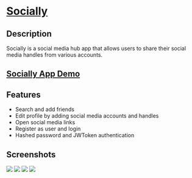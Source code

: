 # [Socially](https://expo.io/@richarddang/socially)

## Description

Socially is a social media hub app that allows users to share their social media handles from various accounts.

## [Socially App Demo]("https://bit.ly/2xUIg3I")

## Features

- Search and add friends
- Edit profile by adding social media accounts and handles
- Open social media links
- Register as user and login
- Hashed password and JWToken authentication

## Screenshots

![](/assets/screenshots/profile.png)
![](/assets/screenshots/edit_profile.png)
![](/assets/screenshots/search.png)
![](/assets/screenshots/friends.png)

